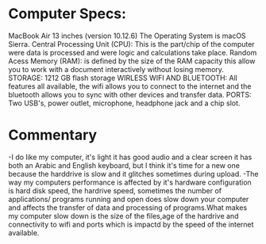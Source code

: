 # Computer Specs: 
MacBook Air 13 inches (version 10.12.6)
The Operating System is macOS Sierra.
Central Processing Unit (CPU): This is the part/chip of the computer were data is processed and were logic and calculations take place. Random Acess Memory (RAM): is defined by the size of the RAM capacity this allow you to work with a document interactively without losing memory.
STORAGE: 1212 GB flash storage 
WIRLESS WIFI AND BLUETOOTH: All features all available, the wifi allows you to connect to the internet and the bluetooth allows you to sync with other devices and transfer data.
PORTS: Two USB's, power outlet, microphone, headphone jack and a chip slot. 
# Commentary
-I do like my computer, it's light it has good audio and a clear screen it has both an Arabic and English keyboard, but I think it's time for a new one because the harddrive is slow and it glitches sometimes during upload.
-The way my computers performance is affected by it's hardware configuration is hard disk speed, the hardrive speed, sometimes the number of applications/ programs running and open does slow down your computer and affects the transfer of data and processing of programs.What makes my computer slow down is the size of the files,age of the hardrive and connectivity to wifi and ports which is impactd by the speed of the internet available.
